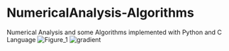 # NumericalAnalysis-Algorithms
Numerical Analysis and some Algorithms implemented with Python and C Language
![Figure_1](https://user-images.githubusercontent.com/114832681/208186395-c2720de7-c156-4820-9650-b2669e9bfca4.png)
![gradient](https://user-images.githubusercontent.com/114832681/211622505-9099a759-e9bc-4b6b-85fb-cb13e39d507f.png)
